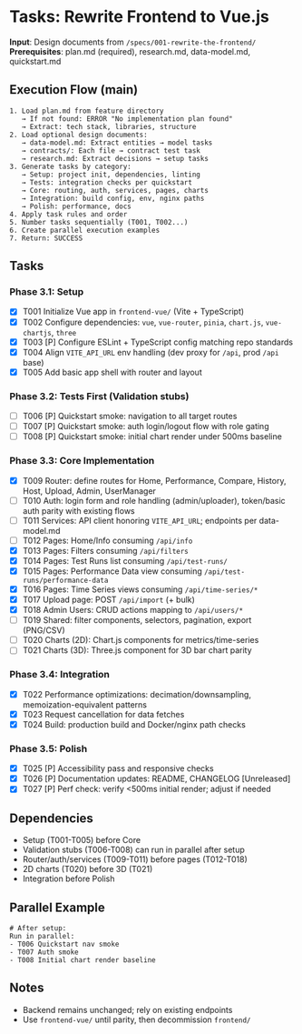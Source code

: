 # Tasks: Rewrite Frontend to Vue.js

**Input**: Design documents from `/specs/001-rewrite-the-frontend/`
**Prerequisites**: plan.md (required), research.md, data-model.md, quickstart.md

## Execution Flow (main)
```
1. Load plan.md from feature directory
   → If not found: ERROR "No implementation plan found"
   → Extract: tech stack, libraries, structure
2. Load optional design documents:
   → data-model.md: Extract entities → model tasks
   → contracts/: Each file → contract test task
   → research.md: Extract decisions → setup tasks
3. Generate tasks by category:
   → Setup: project init, dependencies, linting
   → Tests: integration checks per quickstart
   → Core: routing, auth, services, pages, charts
   → Integration: build config, env, nginx paths
   → Polish: performance, docs
4. Apply task rules and order
5. Number tasks sequentially (T001, T002...)
6. Create parallel execution examples
7. Return: SUCCESS
```

## Tasks

### Phase 3.1: Setup
- [X] T001 Initialize Vue app in `frontend-vue/` (Vite + TypeScript)
- [X] T002 Configure dependencies: `vue`, `vue-router`, `pinia`, `chart.js`, `vue-chartjs`, `three`
- [X] T003 [P] Configure ESLint + TypeScript config matching repo standards
- [X] T004 Align `VITE_API_URL` env handling (dev proxy for `/api`, prod `/api` base)
- [X] T005 Add basic app shell with router and layout

### Phase 3.2: Tests First (Validation stubs)
- [ ] T006 [P] Quickstart smoke: navigation to all target routes
- [ ] T007 [P] Quickstart smoke: auth login/logout flow with role gating
- [ ] T008 [P] Quickstart smoke: initial chart render under 500ms baseline

### Phase 3.3: Core Implementation
- [X] T009 Router: define routes for Home, Performance, Compare, History, Host, Upload, Admin, UserManager
- [ ] T010 Auth: login form and role handling (admin/uploader), token/basic auth parity with existing flows
- [ ] T011 Services: API client honoring `VITE_API_URL`; endpoints per data-model.md
- [ ] T012 Pages: Home/Info consuming `/api/info`
- [X] T013 Pages: Filters consuming `/api/filters`
- [X] T014 Pages: Test Runs list consuming `/api/test-runs/`
- [X] T015 Pages: Performance Data view consuming `/api/test-runs/performance-data`
- [X] T016 Pages: Time Series views consuming `/api/time-series/*`
- [X] T017 Upload page: POST `/api/import` (+ bulk)
- [X] T018 Admin Users: CRUD actions mapping to `/api/users/*`
- [ ] T019 Shared: filter components, selectors, pagination, export (PNG/CSV)
- [ ] T020 Charts (2D): Chart.js components for metrics/time-series
- [ ] T021 Charts (3D): Three.js component for 3D bar chart parity

### Phase 3.4: Integration
- [X] T022 Performance optimizations: decimation/downsampling, memoization-equivalent patterns
- [X] T023 Request cancellation for data fetches
- [X] T024 Build: production build and Docker/nginx path checks

### Phase 3.5: Polish
- [X] T025 [P] Accessibility pass and responsive checks
- [X] T026 [P] Documentation updates: README, CHANGELOG [Unreleased]
- [X] T027 [P] Perf check: verify <500ms initial render; adjust if needed

## Dependencies
- Setup (T001-T005) before Core
- Validation stubs (T006-T008) can run in parallel after setup
- Router/auth/services (T009-T011) before pages (T012-T018)
- 2D charts (T020) before 3D (T021)
- Integration before Polish

## Parallel Example
```
# After setup:
Run in parallel:
- T006 Quickstart nav smoke
- T007 Auth smoke
- T008 Initial chart render baseline
```

## Notes
- Backend remains unchanged; rely on existing endpoints
- Use `frontend-vue/` until parity, then decommission `frontend/`
